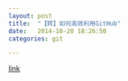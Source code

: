 ```yaml
---
layout: post
title:  "【转】如何高效利用GitHub"
date:   2014-10-20 18:26:50
categories: git

---
```

[link](http://www.yangzhiping.com/tech/github.html)
